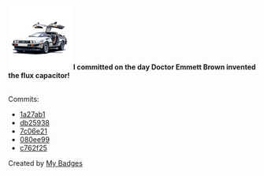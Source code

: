 <img src="https://github.com/my-badges/my-badges/blob/master/badges/delorean/delorean.png?raw=true" alt="I committed on the day Doctor Emmett Brown invented the flux capacitor!" title="I committed on the day Doctor Emmett Brown invented the flux capacitor!" width="128">
<strong>I committed on the day Doctor Emmett Brown invented the flux capacitor!</strong>
<br><br>

Commits:

- <a href="https://github.com/better-studio/better-amp/commit/1a27ab1742035a839564064de97e9f5f179a3778">1a27ab1</a>
- <a href="https://github.com/better-studio/better-amp/commit/db25938d237ed4ac527d252c049ddfd944db45c5">db25938</a>
- <a href="https://github.com/better-studio/better-amp/commit/7c06e219d4a20bb8a76db8e55f3f70ec62f51b7c">7c06e21</a>
- <a href="https://github.com/better-studio/better-amp/commit/080ee997ad3edf56cf37eb1c81ed13e01d8b9549">080ee99</a>
- <a href="https://github.com/better-studio/better-amp/commit/c762f2554ea53fa369d654c6bee85788bc3a6c63">c762f25</a>


Created by <a href="https://github.com/my-badges/my-badges">My Badges</a>